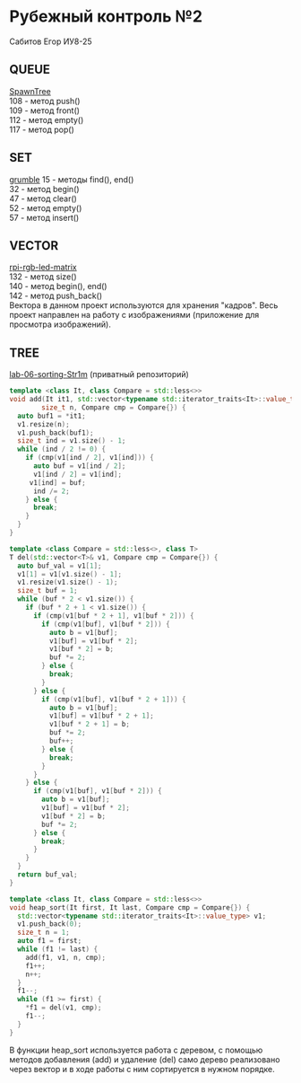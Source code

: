 # Рубежный контроль №2
Сабитов Егор ИУ8-25

## QUEUE  
[SpawnTree](https://github.com/SpawnTree/Algorithms-Unlocked/blob/932618003a3431863905eb78cd42b5fd09a01c52/Source%20Files/Data%20Structures/FastGraphStructure.cpp "Ссылка на код")  
108 - метод push()   
109 - метод front()    
112 - метод empty()   
117 - метод pop()   
## SET  
[grumble](https://github.com/rogerclark/grumble/blob/ef5e7210a73d84655e979f1eb8a9461503e8d2bf/source/grumble/common/boost/boost/graph/detail/set_adaptor.hpp#L15 "Ссылка на код")
15 - методы find(), end()  
32 - метод begin()  
47 - метод clear()  
52 - метод empty()  
57 - метод insert()  
## VECTOR
[rpi-rgb-led-matrix](https://github.com/hzeller/rpi-rgb-led-matrix/blob/ef550e49b91a36fae616ba8879e467e04da9552f/utils/led-image-viewer.cc "Ссылка на код")  
132 - метод size()  
140 - метод begin(), end()  
142 - метод push_back()  
Вектора в данном проект используются для хранения "кадров". Весь проект направлен на работу с изображениями (приложение для просмотра изображений).
## TREE  
[lab-06-sorting-Str1m](https://github.com/bmstu-iu8-25-cpp-2019/lab-06-sorting-Str1m/blob/lab/include/sorting.hpp "Ссылка на код") (приватный репозиторий)
```cpp
template <class It, class Compare = std::less<>>
void add(It it1, std::vector<typename std::iterator_traits<It>::value_type>& v1,
        size_t n, Compare cmp = Compare{}) {
  auto buf1 = *it1;
  v1.resize(n);
  v1.push_back(buf1);
  size_t ind = v1.size() - 1;
  while (ind / 2 != 0) {
    if (cmp(v1[ind / 2], v1[ind])) {
      auto buf = v1[ind / 2];
      v1[ind / 2] = v1[ind];
     v1[ind] = buf;
      ind /= 2;
    } else {
      break;
    }
  }
}

template <class Compare = std::less<>, class T>
T del(std::vector<T>& v1, Compare cmp = Compare{}) {
  auto buf_val = v1[1];
  v1[1] = v1[v1.size() - 1];
  v1.resize(v1.size() - 1);
  size_t buf = 1;
  while (buf * 2 < v1.size()) {
    if (buf * 2 + 1 < v1.size()) {
      if (cmp(v1[buf * 2 + 1], v1[buf * 2])) {
        if (cmp(v1[buf], v1[buf * 2])) {
          auto b = v1[buf];
          v1[buf] = v1[buf * 2];
          v1[buf * 2] = b;
          buf *= 2;
        } else {
          break;
        }
      } else {
        if (cmp(v1[buf], v1[buf * 2 + 1])) {
          auto b = v1[buf];
          v1[buf] = v1[buf * 2 + 1];
          v1[buf * 2 + 1] = b;
          buf *= 2;
          buf++;
        } else {
          break;
        }
      }
    } else {
      if (cmp(v1[buf], v1[buf * 2])) {
        auto b = v1[buf];
        v1[buf] = v1[buf * 2];
        v1[buf * 2] = b;
        buf *= 2;
      } else {
        break;
      }
    }
  }
  return buf_val;
}

template <class It, class Compare = std::less<>>
void heap_sort(It first, It last, Compare cmp = Compare{}) {
  std::vector<typename std::iterator_traits<It>::value_type> v1;
  v1.push_back(0);
  size_t n = 1;
  auto f1 = first;
  while (f1 != last) {
    add(f1, v1, n, cmp);
    f1++;
    n++;
  }
  f1--;
  while (f1 >= first) {
    *f1 = del(v1, cmp);
    f1--;
  }
}
```
В функции heap_sort используется работа с деревом, с помощью методов добавления (add) и удаление (del) само дерево реализовано через вектор и в ходе работы с ним сортируется в нужном порядке. 
